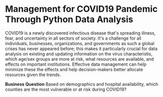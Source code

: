 # Management for COVID19 Pandemic Through Python Data Analysis
COVID19 is a newly discovered infectious disease that's spreading illness, fear, and uncertainty in all sectors of society. 
It's a challenge for all individuals, businesses, organizations, and governments as such a global crises has never appeared before; this makes it particularly crucial for data analysis on existing and updating information on the virus characteristis, which age/sex groups are more at risk, what resources are available, and effects on important institutions. 
Effective data management can help minimize these the effects and help decision-makers better allocate resources given the trends. 

**Business Question**
Based on demographics and hospital availability, which counties are the most vulnerable or at risk during COVID19?
